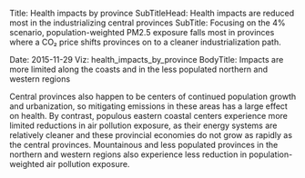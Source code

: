 Title: Health impacts by province
SubTitleHead: Health impacts are reduced most in the industrializing central provinces
SubTitle: Focusing on the 4% scenario, population-weighted PM2.5 exposure falls most in provinces where a CO₂ price shifts provinces on to a cleaner industrialization path.

Date: 2015-11-29
Viz: health_impacts_by_province
BodyTitle: Impacts are more limited along the coasts and in the less populated northern and western regions

Central provinces also happen to be centers of continued population growth and urbanization, so mitigating emissions in these areas has a large effect on health. By contrast, populous eastern coastal centers experience more limited reductions in air pollution exposure, as their energy systems are relatively cleaner and these provincial economies do not grow as rapidly as the central provinces. Mountainous and less populated provinces in the northern and western regions also experience less reduction in population-weighted air pollution exposure.
